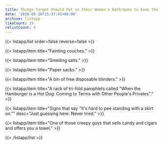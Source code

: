 ```yaml
---
title: Things Target Should Put in their Women's Bathrooms to Ease the Transition
date: '2016-05-16T15:37:41+00:00'
archive: listapp
likeCount: 19
relistCount: 4
---
```


{{< listapp/list order=false reverse=false >}}

   {{< listapp/item title="Fainting couches." >}}

   {{< listapp/item title="Smelling salts." >}}

   {{< listapp/item title="Paper sacks." >}}

   {{< listapp/item title="A bin of free disposable blinders." >}}

   {{< listapp/item title="A rack of tri-fold pamphlets called \"When the Hamburger is a Hot Dog: Coming to Terms with Other People's Privates\"." >}}

   {{< listapp/item title="Signs that say \"It's hard to pee standing with a skirt on.\""
      desc="Just guessing here. Never tried." >}}

   {{< listapp/item title="One of those creepy guys that sells candy and cigars and offers you a towel." >}}

{{< /listapp/list >}}
